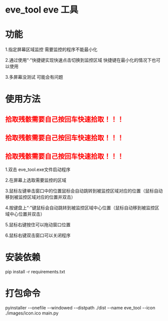 # eve_tool eve 工具

# 功能

1.指定屏幕区域监控
需要监控的程序不能最小化

2.通过使用“·”快捷键实现快速点击切换到监控区域
快捷键在最小化的情况下也可以使用

3.多屏幕没测试 可能会有问题

# 使用方法

## <font color="red">拾取残骸需要自己按回车快速拾取！！！</font>
## <font color="red">拾取残骸需要自己按回车快速拾取！！！</font>
## <font color="red">拾取残骸需要自己按回车快速拾取！！！</font>

1.双击 eve_tool.exe文件启动程序

2.在屏幕上选取需要监控的区域

3.鼠标左键单击窗口中的位置鼠标会自动跳转到被监控区域对应的位置（鼠标自动移到被监控区域对应的位置并双击）

4.按键盘上“·”键鼠标会自动跳转到被监控区域中心位置（鼠标自动移到被监控区域中心位置并双击）

5.鼠标右键按住可以拖动窗口位置

6.鼠标右键双击窗口可以关闭程序

# 安装依赖

pip install -r requirements.txt

# 打包命令

pyinstaller --onefile --windowed --distpath ./dist --name eve_tool --icon ./images/icon.ico main.py 